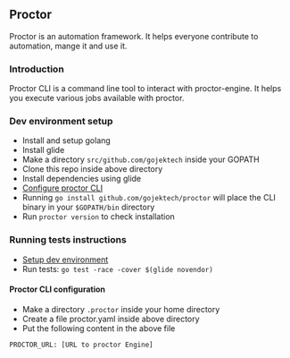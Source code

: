 ## Proctor

Proctor is an automation framework. It helps everyone contribute to automation, mange it and use it.

### Introduction

Proctor CLI is a command line tool to interact with proctor-engine.
It helps you execute various jobs available with proctor.

### Dev environment setup

* Install and setup golang
* Install glide
* Make a directory `src/github.com/gojektech` inside your GOPATH
* Clone this repo inside above directory
* Install dependencies using glide
* [Configure proctor CLI](#proctor-cli-configuration)
* Running `go install github.com/gojektech/proctor` will place the CLI binary in your `$GOPATH/bin` directory
* Run `proctor version` to check installation

### Running tests instructions

* [Setup dev environment](#dev-environment-setup)
* Run tests: `go test -race -cover $(glide novendor)`

#### Proctor CLI configuration

* Make a directory `.proctor` inside your home directory
* Create a file proctor.yaml inside above directory
* Put the following content in the above file

```
PROCTOR_URL: [URL to proctor Engine]
```
